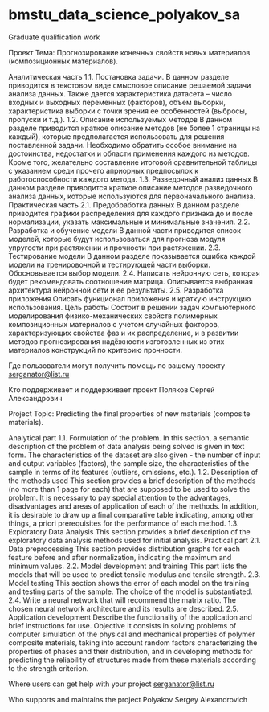 # bmstu_data_science_polyakov_sa
Graduate qualification work


Проект Тема: Прогнозирование конечных свойств новых материалов (композиционных материалов).


Аналитическая часть 1.1. Постановка задачи. В данном разделе приводится в текстовом виде смысловое описание решаемой задачи анализа данных. Также дается характеристика датасета – число входных и выходных переменных (факторов), объем выборки, характеристика выборки с точки зрения ее особенностей (выбросы, пропуски и т.д.). 1.2. Описание используемых методов В данном разделе приводится краткое описание методов (не более 1 страницы на каждый), которые предполагается использовать для решения поставленной задачи. Необходимо обратить особое внимание на достоинства, недостатки и области применения каждого из методов. Кроме того, желательно составление итоговой сравнительной таблицы с указанием среди прочего априорных предпосылок к работоспособности каждого метода. 1.3. Разведочный анализ данных В данном разделе приводится краткое описание методов разведочного анализа данных, которые используются для первоначального анализа.
Практическая часть 2.1. Предобработка данных В данном разделе приводится графики распределения для каждого признака до и после нормализации, указать максимальные и минимальные значения. 2.2. Разработка и обучение модели В данной части приводится список моделей, которые будут использоваться для прогноза модуля упругости при растяжении и прочности при растяжении. 2.3. Тестирование модели В данном разделе показывается ошибка каждой модели на тренировочной и тестирующей части выборки. Обосновывается выбор модели. 2.4. Написать нейронную сеть, которая будет рекомендовать соотношение матрица. Описывается выбранная архитектура нейронной сети и ее результаты. 2.5. Разработка приложения Описать функционал приложения и краткую инструкцию использования.
Цель работы Состоит в решении задач компьютерного моделирования физико-механических свойств полимерных композиционных материалов с учетом случайных факторов, характеризующих свойства фаз и их распределение, и в развитии методов прогнозирования надёжности изготовленных из этих материалов конструкций по критерию прочности.

Где пользователи могут получить помощь по вашему проекту serganator@list.ru

Кто поддерживает и поддерживает проект Поляков Сергей Александрович

Project Topic: Predicting the final properties of new materials (composite materials).

Analytical part 1.1. Formulation of the problem. In this section, a semantic description of the problem of data analysis being solved is given in text form. The characteristics of the dataset are also given - the number of input and output variables (factors), the sample size, the characteristics of the sample in terms of its features (outliers, omissions, etc.). 1.2. Description of the methods used This section provides a brief description of the methods (no more than 1 page for each) that are supposed to be used to solve the problem. It is necessary to pay special attention to the advantages, disadvantages and areas of application of each of the methods. In addition, it is desirable to draw up a final comparative table indicating, among other things, a priori prerequisites for the performance of each method. 1.3. Exploratory Data Analysis This section provides a brief description of the exploratory data analysis methods used for initial analysis.
Practical part 2.1. Data preprocessing This section provides distribution graphs for each feature before and after normalization, indicating the maximum and minimum values. 2.2. Model development and training This part lists the models that will be used to predict tensile modulus and tensile strength. 2.3. Model testing This section shows the error of each model on the training and testing parts of the sample. The choice of the model is substantiated. 2.4. Write a neural network that will recommend the matrix ratio. The chosen neural network architecture and its results are described. 2.5. Application development Describe the functionality of the application and brief instructions for use.
Objective It consists in solving problems of computer simulation of the physical and mechanical properties of polymer composite materials, taking into account random factors characterizing the properties of phases and their distribution, and in developing methods for predicting the reliability of structures made from these materials according to the strength criterion.

Where users can get help with your project serganator@list.ru

Who supports and maintains the project Polyakov Sergey Alexandrovich
